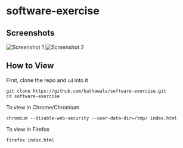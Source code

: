 # software-exercise

## Screenshots

![Screenshot 1](https://i.imgur.com/1RY4VrY.png)
![Screenshot 2](https://i.imgur.com/qMrugxY.png)

## How to View

First, clone the repo and `cd` into it

    git clone https://github.com/kathawala/software-exercise.git
    cd software-exercise

To view in Chrome/Chromium

    chromium --disable-web-security --user-data-dir=/tmp/ index.html
    
To view in Firefox

    firefox index.html
